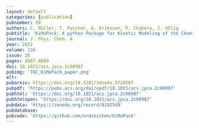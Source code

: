 ```yaml
---
layout: default
categories: [publication]
pubnumber: 20
authors: C. Müller, T. Pascher, A. Eriksson, P. Chabera, J. Uhlig
pubtitle: 'KiMoPack: A python Package for Kinetic Modeling of the Chemical Mechanism'
journal: J. Phys. Chem. A
year: 2022
volume: 126
issue: 25
pages: 4087-4099
doi: 10.1021/acs.jpca.2c00907
pubimg: 'TOC_KiMoPack_paper.png'
alt:
pubarxiv: https://doi.org/10.5281/zenodo.5720587
pubpdf: 'https://pubs.acs.org/doi/epdf/10.1021/acs.jpca.2c00907'
pubhtml: 'https://doi.org/10.1021/acs.jpca.2c00907'
pubhtmlopen: 'https://doi.org/10.1021/acs.jpca.2c00907'
pubdata: 'https://zenodo.org/record/8192549'
pubdatabase: 
pubcode: 'https://github.com/erdzeichen/KiMoPack'
---
```

